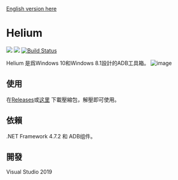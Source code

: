 [English version here](https://github.com/hello-world-404/Helium/blob/master/README_EN.md)

# Helium
[![](https://img.shields.io/badge/blog-@hello_world_404-blue.svg?style=plastic)](https://www.geshkii.xyz)
[![](https://img.shields.io/badge/lang-CSharp-green.svg?style=plastic)]()
[![Build Status](https://travis-ci.com/hello-world-404/Helium.svg?branch=master)](https://travis-ci.com/hello-world-404/Helium)

Helium 是爲Windows 10和Windows 8.1設計的ADB工具箱。
![image](https://github.com/hello-world-404/Helium/blob/master/img/splash.PNG)

## 使用
在[Releases](https://github.com/hello-world-404/Helium/releases)或[这里](https://www.geshkii.xyz/geshkii) 下載壓縮包，解壓即可使用。

## 依賴
.NET Framework 4.7.2 和 ADB组件。

## 開發
Visual Studio 2019



